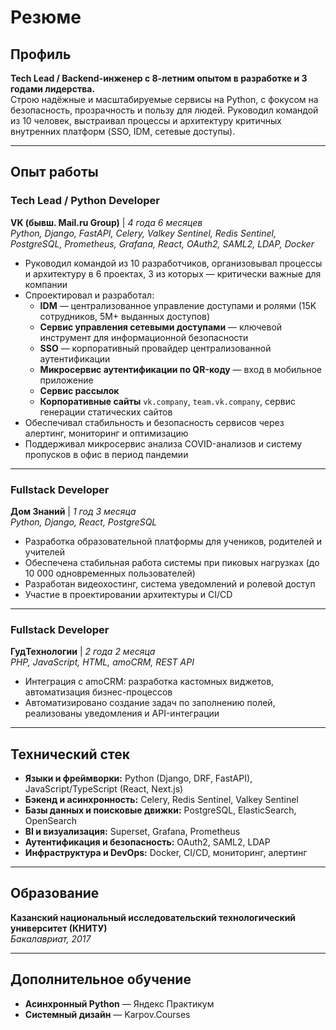 # Резюме

## Профиль

**Tech Lead / Backend-инженер с 8-летним опытом в разработке и 3 годами лидерства.**  
Строю надёжные и масштабируемые сервисы на Python, с фокусом на безопасность, прозрачность и пользу для людей. Руководил командой из 10 человек, выстраивал процессы и архитектуру критичных внутренних платформ (SSO, IDM, сетевые доступы).

---

## Опыт работы

### **Tech Lead / Python Developer**  
**VK (бывш. Mail.ru Group)** | *4 года 6 месяцев*  
*Python, Django, FastAPI, Celery, Valkey Sentinel, Redis Sentinel, PostgreSQL, Prometheus, Grafana, React, OAuth2, SAML2, LDAP, Docker*

- Руководил командой из 10 разработчиков, организовывал процессы и архитектуру в 6 проектах, 3 из которых — критически важные для компании
- Спроектировал и разработал:
  - **IDM** — централизованное управление доступами и ролями (15K сотрудников, 5M+ выданных доступов)
  - **Сервис управления сетевыми доступами** — ключевой инструмент для информационной безопасности
  - **SSO** — корпоративный провайдер централизованной аутентификации
  - **Микросервис аутентификации по QR-коду** — вход в мобильное приложение
  - **Сервис рассылок**
  - **Корпоративные сайты** `vk.company`, `team.vk.company`, сервис генерации статических сайтов
- Обеспечивал стабильность и безопасность сервисов через алертинг, мониторинг и оптимизацию
- Поддерживал микросервис анализа COVID-анализов и систему пропусков в офис в период пандемии

---

### **Fullstack Developer**  
**Дом Знаний** | *1 год 3 месяца*  
*Python, Django, React, PostgreSQL*

- Разработка образовательной платформы для учеников, родителей и учителей
- Обеспечена стабильная работа системы при пиковых нагрузках (до 10 000 одновременных пользователей)
- Разработан видеохостинг, система уведомлений и ролевой доступ
- Участие в проектировании архитектуры и CI/CD

---

### **Fullstack Developer**  
**ГудТехнологии** | *2 года 2 месяца*  
*PHP, JavaScript, HTML, amoCRM, REST API*

- Интеграция с amoCRM: разработка кастомных виджетов, автоматизация бизнес-процессов
- Автоматизировано создание задач по заполнению полей, реализованы уведомления и API-интеграции

---

## Технический стек

- **Языки и фреймворки:** Python (Django, DRF, FastAPI), JavaScript/TypeScript (React, Next.js)  
- **Бэкенд и асинхронность:** Celery, Redis Sentinel, Valkey Sentinel  
- **Базы данных и поисковые движки:** PostgreSQL, ElasticSearch, OpenSearch  
- **BI и визуализация:** Superset, Grafana, Prometheus  
- **Аутентификация и безопасность:** OAuth2, SAML2, LDAP  
- **Инфраструктура и DevOps:** Docker, CI/CD, мониторинг, алертинг  

---

## Образование

**Казанский национальный исследовательский технологический университет (КНИТУ)**  
*Бакалавриат, 2017*

---

## Дополнительное обучение

- **Асинхронный Python** — Яндекс Практикум  
- **Системный дизайн** — Karpov.Courses
